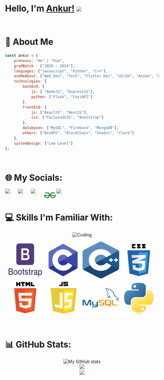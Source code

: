 # Hello, I'm [Ankur!](https://ankursarkar.tech)  <img src="https://c.tenor.com/3IACtMvxwdsAAAAi/pikachu-happy.gif" height="35px">
<br />

# 🐉 About Me
```javascript
const ankur = {
    pronouns: "He" | "Him",
    gradBatch : ["2020 - 2024"],
    languages: ["Javascript", "Python", "C++"],
    askMeAbout: ["Web Dev", "Tech", "Flutter Dev", "UI/UX", "Anime", "Api"],
    technologies: {
        backEnd: {
            js: [ "NodeJS", "ExpressJS"],
            python: ["Flask", "FastAPI"]
        },
        frontEnd: {
            js: ["ReactJS", "NextJS"],
            css: ["TailwindCSS", "Bootstrap"]
        },
        databases: ["MySQL", "Firebase", "MongoDB"],
        others: ["DevOPS", "BlockChain", "Shadcn", "Clerk"]
    },
    systemDesign: ["Low Level"]
};
```

</br>



# 🌐 My Socials:
<div align="center">
<a href="https://www.linkedin.com/in/ankur-sarkar" target="_blank">
  <img align="left" width="42px" src="https://i.ibb.co/drvwWtB/Linkedin.png"  />
</a>
<a href="mailto:ankur02sarkar@gmail.com">
  <img align="left" width="42px" src="https://i.ibb.co/bPCr08L/Email.png"  />
</a>
<a href="https://www.hackerrank.com/God_Slayer" target="_blank">
  <img align="left" width="42px" src="https://i.ibb.co/6WCLSb2/Hacker-Rank.png"  />
</a>
<a href="https://auth.geeksforgeeks.org/user/ankurrohonsarkar/profile" target="_blank">
  <img align="left" width="42px" src="gfg.png"  />
</a>
<a href="https://www.codechef.com/users/ankur02sarkar" target="_blank">
  <img align="left" width="42px" src="https://i.ibb.co/9Yr67f9/CodeChef.png"  />
</a>
</div>
<br/>
<br/>

# 💻 Skills I'm Familiar With:
<div align="center" >
<img align="center" alt="Coding" width="300" src="https://cdn.dribbble.com/users/1162077/screenshots/3848914/programmer.gif">
</div>
<p align="center">
      <img src="bootstrap.png" alt="bootstrap" width="120" height="120"/>    
      <img src="c.png" alt="c" width="120" height="120"/>
      <img src="cpp.png" alt="cplusplus" width="120" height="120"/>
      <img src="css.png" alt="css3" width="120" height="120"/>
      <img src="html.png" alt="html5" width="120" height="120"/>
      <img src="javascript.png" alt="js" width="120" height="120"/>
      <img src="https://raw.githubusercontent.com/devicons/devicon/master/icons/mysql/mysql-original-wordmark.svg" alt="mysql" width="120" height="120"/>
      <img src="https://raw.githubusercontent.com/devicons/devicon/master/icons/python/python-original.svg" alt="python" width="120" height="120"/>
 </p>
<br/>

# 📊 GitHub Stats:
<div align="center" width=100%>

![My GitHub stats](https://github-readme-stats.vercel.app/api?username=ankur02sarkar)<br/>
![](https://github-readme-streak-stats.herokuapp.com/?user=ankur02sarkar&hide_border=true)<br/>
![](https://github-readme-stats.vercel.app/api/top-langs/?username=ankur02sarkar&hide_border=true&include_all_commits=true&count_private=false&layout=compact)

</div>



<!-- # ⭐ Stats 
<div align="center">


<br>

</div> -->
<!-- 
# ⭐ GeeksForGeeks Profile 
<div align="center">

[![My GfG stats](https://geeks-for-geeks-stats-api-napiyo.vercel.app/?userName=ankur02sarkar)](https://auth.geeksforgeeks.org/user/ankurrohonsarkar/profile) -->
<br>

</div>
